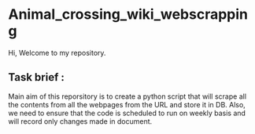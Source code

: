 # Animal_crossing_wiki_webscrapping

Hi, Welcome to my repository. 

## Task brief :

Main aim of this reporsitory is to create a python script that will scrape all the contents from all the webpages from the URL and store it in DB. Also, we need to 
ensure that the code is scheduled to run on weekly basis and will record only changes made in document. 

